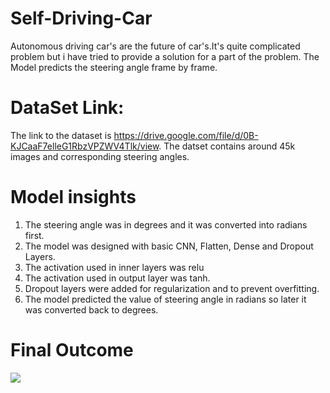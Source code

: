 # Self-Driving-Car
Autonomous driving car's are the future of car's.It's quite complicated problem but i have tried to provide a solution for a part of the problem.
The Model predicts the steering angle frame by frame.


# DataSet Link:
The link to the dataset is https://drive.google.com/file/d/0B-KJCaaF7elleG1RbzVPZWV4Tlk/view. The datset contains around 45k images and corresponding steering angles.

# Model insights
1. The steering angle was in degrees and it was converted into radians first.
2. The model was designed with basic CNN, Flatten, Dense and Dropout Layers.
3. The activation used in inner layers was relu
4. The activation used in output layer was tanh.
5. Dropout layers were added for regularization and to prevent overfitting.
6. The model predicted the value of steering angle in radians so later it was converted back to degrees.

# Final Outcome
![](ezgif.com-video-to-gif.gif)
